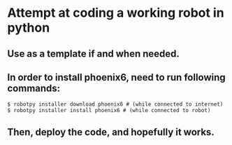 # Attempt at coding a working robot in python

## Use as a template if and when needed.

## In order to install phoenix6, need to run following commands:

```
$ robotpy installer download phoenix6 # (while connected to internet)
$ robotpy installer install phoenix6 # (while connected to robot)
```

## Then, deploy the code, and hopefully it works.
